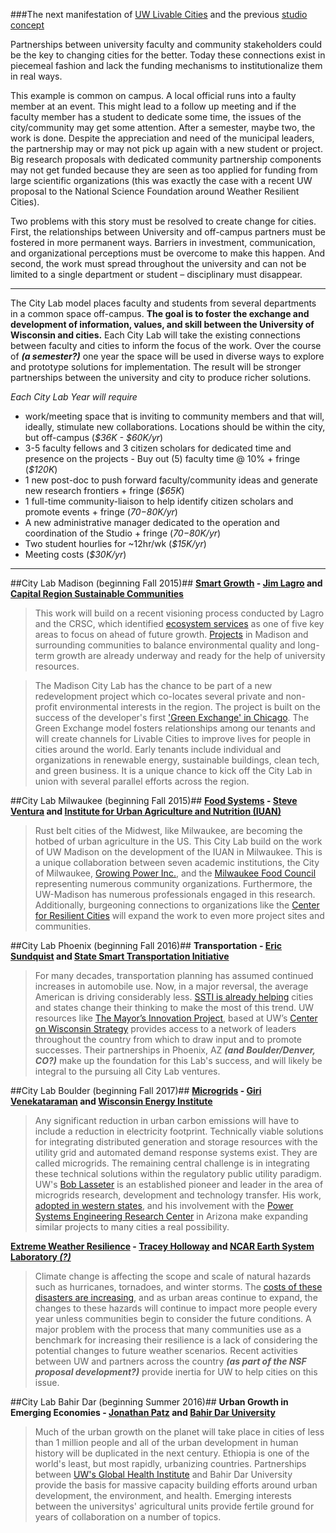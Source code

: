 ###The next manifestation of [UW Livable Cities](LivableCitiesOriginal.md) and the previous [studio concept](StudioPlan.md)

Partnerships between university faculty and community stakeholders could be the key to changing cities for the better. Today these connections exist in piecemeal fashion and lack the funding mechanisms to institutionalize them in real ways. 

This example is common on campus. A local official runs into a faulty member at an event. This might lead to a follow up meeting and if the faculty member has a student to dedicate some time, the issues of the city/community may get some attention. After a semester, maybe two, the work is done. Despite the appreciation and need of the municipal leaders, the partnership may or may not pick up again with a new student or project. Big research proposals with dedicated community partnership components may not get funded because they are seen as too applied for funding from large scientific organizations (this was exactly the case with a recent UW proposal to the National Science Foundation around Weather Resilient Cities).

Two problems with this story must be resolved to create change for cities. First, the relationships between University and off-campus partners must be fostered in more permanent ways. Barriers in investment, communication, and organizational perceptions must be overcome to make this happen. And second, the work must spread throughout the university and can not be limited to a single department or student – disciplinary must disappear. 

------

The City Lab model places faculty and students from several departments in a common space off-campus. __The goal is to foster the exchange and development of information, values, and skill between the University of Wisconsin and cities.__  Each City Lab will take the existing connections between faculty and cities to inform the focus of the work.  Over the course of ___(a semester?)___ one year the space will be used in diverse ways to explore and prototype solutions for implementation. The result will be stronger partnerships between the university and city to produce richer solutions. 

_Each City Lab Year will require_
+ work/meeting space that is inviting to community members and that will, ideally, stimulate new collaborations. Locations should be within the city, but off-campus (_$36K - $60K/yr_)
+ 3-5 faculty fellows and 3 citizen scholars for dedicated time and presence on the projects - Buy out (5) faculty time @ 10% + fringe (_$120K_)
+ 1 new post-doc to push forward faculty/community ideas and generate new research frontiers + fringe (_$65K_)
+ 1 full-time community-liaison to help identify citizen scholars and promote events + fringe (_$70-$80K/yr_)
+ A new administrative manager dedicated to the operation and coordination of the Studio + fringe (_$70-$80K/yr_)
+ Two student hourlies for ~12hr/wk (_$15K/yr_)
+ Meeting costs (_$30K/yr_)

------

##City Lab Madison (beginning Fall 2015)##
__[Smart Growth](greeninf.md) - [Jim Lagro](http://www.wicci.wisc.edu/lagro.php) and [Capital Region Sustainable Communities](http://www.capitalregionscrpg.org/)__
>This work will build on a recent visioning process conducted by Lagro and the CRSC, which identified [ecosystem services](http://www.capitalregionscrpg.org/?page_id=1295) as one of five key areas to focus on ahead of future growth. [Projects](http://www.capitalarearpc.org/FUDA.html) in Madison and surrounding communities to balance environmental quality and long-term growth are already underway and ready for the help of university resources. 

>The Madison City Lab has the chance to be part of a new redevelopment project which co-locates several private and non-profit environmental interests in the region. The project is built on the success of the developer's first ['Green Exchange' in Chicago](http://www.greenexchange.com/). The Green Exchange model fosters relationships among our tenants and will create channels for Livable Cities to improve lives for people in cities around the world.  Early tenants include individual and organizations in renewable energy, sustainable buildings, clean tech, and green business.  It is a unique chance to kick off the City Lab in union with several parallel efforts across the region. 


##City Lab Milwaukee (beginning Fall 2015)##
__[Food Systems](food.md) - [Steve Ventura](http://experts.news.wisc.edu/experts/727) and [Institute for Urban Agriculture and Nutrition (IUAN)](https://www.facebook.com/InstituteUrbanAgNutrition/info)__
>Rust belt cities of the Midwest, like Milwaukee, are becoming the hotbed of urban agriculture in the US. This City Lab build on the work of UW Madison on the development of the IUAN in Milwaukee. This is a unique collaboration between seven academic institutions, the City of Milwaukee, [Growing Power Inc.](http://www.growingpower.org/), and the [Milwaukee Food Council](http://www.milwaukeefoodcouncil.org/milwaukee_food_council/home.html) representing numerous community organizations. Furthermore, the UW-Madison has numerous professionals engaged in this research. Additionally, burgeoning connections to organizations like the [Center for Resilient Cities](http://www.resilientcities.org/) will expand the work to even more project sites and communities. 

##City Lab Phoenix (beginning Fall 2016)##
__Transportation - [Eric Sundquist](http://experts.news.wisc.edu/experts/727) and [State Smart Transportation Initiative](http://www.ssti.us/)__
>For many decades, transportation planning has assumed continued increases in automobile use. Now, in a major reversal, the average American is driving considerably less. [SSTI is already helping](http://www.ssti.us/2013/09/vmt-inflection-point-factors-affecting-21st-century-travel-ssti-2013/) cities and states change their thinking to make the most of this trend. UW resources like [The Mayor’s Innovation Project](http://www.mayorsinnovation.org/), based at UW’s [Center on Wisconsin Strategy](http://www.cows.org/) provides access to a network of leaders throughout the country from which to draw input and to promote successes. Their partnerships in Phoenix, AZ ___(and Boulder/Denver, CO?)___ make up the foundation for this Lab's success, and will likely be integral to the pursuing all City Lab ventures. 

##City Lab Boulder (beginning Fall 2017)##
__[Microgrids](energy.md) - [Giri Venekataraman](http://directory.engr.wisc.edu/ece/faculty/venkataramanan_giri) and [Wisconsin Energy Institute]()__
>Any significant reduction in urban carbon emissions will have to include a reduction in electricity footprint. Technically viable solutions for integrating distributed generation and storage resources with the utility grid and automated demand response systems exist. They are called microgrids. The remaining central challenge is in integrating these technical solutions within the regulatory public utility paradigm. UW's [Bob Lasseter](http://directory.engr.wisc.edu/ece/faculty/lasseter_robert) is an established pioneer and leader in the area of microgrids research, development and technology transfer. His work, [adopted in western states](http://www.news.wisc.edu/20470), and his involvement with the [Power Systems Engineering Research Center](www.pserc.org) in Arizona make expanding similar projects to many cities a real possibility. 

__[Extreme Weather Resilience](weatherready.md) - [Tracey Holloway](http://www.sage.wisc.edu/people/holloway/holloway.html) and [NCAR Earth System Laboratory ___(?)___](http://www.nesl.ucar.edu/about)__
>Climate change is affecting the scope and scale of natural hazards such as hurricanes, tornadoes, and winter storms. The [costs of these disasters are increasing](http://www.ncdc.noaa.gov/billions/time-series), and as urban areas continue to expand, the changes to these hazards will continue to impact more people every year unless communities begin to consider the future conditions. A major problem with the process that many communities use as a benchmark for increasing their resilience is a lack of considering the potential changes to future weather scenarios. Recent activities between UW and partners across the country ___(as part of the NSF proposal development?)___ provide inertia for UW to help cities on this issue. 

##City Lab Bahir Dar (beginning Summer 2016)##
__Urban Growth in Emerging Economies - [Jonathan Patz](http://ghi.wisc.edu/person-types/leadership/#5020) and [Bahir Dar University](http://www.bdu.edu.et/)__
>Much of the urban growth on the planet will take place in cities of less than 1 million people and all of the urban development in human history will be duplicated in the next century. Ethiopia is one of the world's least, but most rapidly, urbanizing countries. Partnerships between [UW's Global Health Institute](http://ghi.wisc.edu/ghi-in-action/bringing-the-whole-university-to-ethiopia/) and Bahir Dar University provide the basis for massive capacity building efforts around urban development, the environment, and health. Emerging interests between the universitys' agricultural units provide fertile ground for years of collaboration on a number of topics. 

